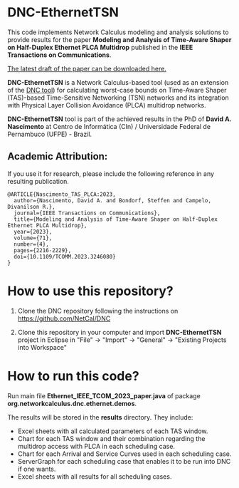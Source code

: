 # DNC-EthernetTSN

This code implements Network Calculus modeling and analysis solutions to provide results for the paper **Modeling and Analysis of Time-Aware Shaper on Half-Duplex Ethernet PLCA Multidrop** published in the **IEEE Transactions on Communications**.

[The latest draft of the paper can be downloaded here.](./Paper_TAS_PLCA.pdf)

**DNC-EthernetTSN** is a Network Calculus-based tool (used as an extension of the [DNC tool](https://github.com/NetCal/DNC)) for calculating worst-case bounds on Time-Aware Shaper (TAS)-based Time-Sensitive Networking (TSN) networks and its integration with Physical Layer Collision Avoidance (PLCA) multidrop networks. 

**DNC-EthernetTSN** tool is part of the achieved results in the PhD of **David A. Nascimento** at Centro de Informática (CIn) / Universidade Federal de Pernambuco (UFPE) - Brazil.

## Academic Attribution:

If you use it for research, please include the following reference in any resulting publication.

```
@ARTICLE{Nascimento_TAS_PLCA:2023,
  author={Nascimento, David A. and Bondorf, Steffen and Campelo, Divanilson R.},
  journal={IEEE Transactions on Communications}, 
  title={Modeling and Analysis of Time-Aware Shaper on Half-Duplex Ethernet PLCA Multidrop}, 
  year={2023},
  volume={71},
  number={4},
  pages={2216-2229},
  doi={10.1109/TCOMM.2023.3246080}
}
```

# How to use this repository?

1. Clone the DNC repository following the instructions on https://github.com/NetCal/DNC 

2. Clone this repository in your computer and import **DNC-EthernetTSN** project in Eclipse in "File" -> "Import" -> "General" -> "Existing Projects into Workspace"

# How to run this code?

Run main file **Ethernet_IEEE_TCOM_2023_paper.java** of package **org.networkcalculus.dnc.ethernet.demos**.

The results will be stored in the **results** directory. 
They include:
- Excel sheets with all calculated parameters of each TAS window.
- Chart for each TAS window and their combination regarding the multidrop access with PLCA in each scheduling case.
- Chart for each Arrival and Service Curves used in each scheduling case.
- ServerGraph for each scheduling case that enables it to be run into DNC if one wants.
- Excel sheets with all results for all scheduling cases.
